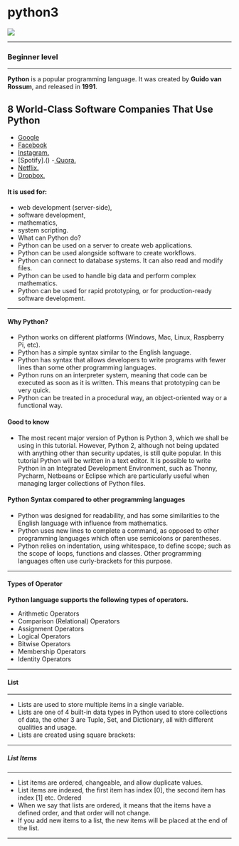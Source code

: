 # python3

![](https://encrypted-tbn0.gstatic.com/images?q=tbn:ANd9GcRxRVmZ0vGCWrcyl9516QQQal5XDYawhsmM2A&usqp=CAU)
___________________________________
### Beginner level
___________________________________

**Python** is a popular programming language. It was created by **Guido van Rossum**, and released in **1991**.
## 8 World-Class Software Companies That Use Python

- [Google](https://www.google.com/)
- [Facebook]()
- [Instagram.]()
- [Spotify].()
-[ Quora.]()
- [Netflix.]()
- [Dropbox.]()

#### It is used for:

- web development (server-side),
- software development,
- mathematics,
- system scripting.
- What can Python do?
- Python can be used on a server to create web applications.
- Python can be used alongside software to create workflows.
- Python can connect to database systems. It can also read and modify files.
- Python can be used to handle big data and perform complex mathematics.
- Python can be used for rapid prototyping, or for production-ready software development.
____________________________________

#### Why Python?
- Python works on different platforms (Windows, Mac, Linux, Raspberry Pi, etc).
- Python has a simple syntax similar to the English language.
- Python has syntax that allows developers to write programs with fewer lines than some other programming languages.
- Python runs on an interpreter system, meaning that code can be executed as soon as it is written. This means that prototyping can be very quick.
- Python can be treated in a procedural way, an object-oriented way or a functional way.
 #### Good to know
- The most recent major version of Python is Python 3, which we shall be using in this tutorial. However, Python 2, although not being updated with anything other than security updates, is still quite popular.
 In this tutorial Python will be written in a text editor. It is possible to write Python in an Integrated Development Environment, such as Thonny, Pycharm, Netbeans or Eclipse which are particularly useful when managing larger collections of Python files.
#### Python Syntax compared to other programming languages
- Python was designed for readability, and has some similarities to the English language with influence from mathematics.
- Python uses new lines to complete a command, as opposed to other programming languages which often use semicolons or parentheses.
- Python relies on indentation, using whitespace, to define scope; such as the scope of loops, functions and classes. Other programming languages often use curly-brackets for this purpose.
----------------------------------------------

#### Types of Operator
**Python language supports the following types of operators.**

 - Arithmetic Operators
 - Comparison (Relational) Operators
 - Assignment Operators
 - Logical Operators
 - Bitwise Operators
 - Membership Operators
 - Identity Operators
-------------------- 
#### List
-------------
- Lists are used to store multiple items in a single variable.
- Lists are one of 4 built-in data types in Python used to store collections of data, the other 3 are Tuple, Set, and Dictionary, all with different qualities and usage.
- Lists are created using square brackets:
---------
##### List Items
---------------
- List items are ordered, changeable, and allow duplicate values.
- List items are indexed, the first item has index [0], the second item has index [1] etc.
Ordered
- When we say that lists are ordered, it means that the items have a defined order, and that order will not change.
- If you add new items to a list, the new items will be placed at the end of the list.
--------------
